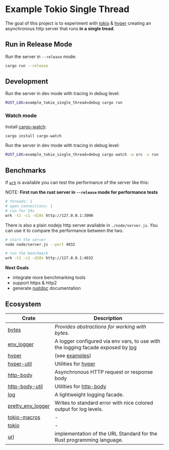 # Example Tokio Single Thread

The goal of this project is to experiment with [tokio] & [hyper] creating an asynchronous http
server that runs **in a single tread**.

## Run in Release Mode

Run the server in `--release` mode:

```sh
cargo run --release
```

## Development

Run the server in dev mode with tracing in debug level:

```sh
RUST_LOG=example_tokio_single_thread=debug cargo run
```

### Watch mode

Install [cargo-watch]:

```sh
cargo install cargo-watch
```

Run the server in dev mode with tracing in debug level:

```sh
RUST_LOG=example_tokio_single_thread=debug cargo watch -w src -x run
```

## Benchmarks

If [`wrk`](https://github.com/wg/wrk) is available you can test the performance of the server like
this:

NOTE: **First run the rust server in `--release` mode for performance tests**

```sh
# threads: 1
# open connections: 1
# run for 10s
wrk -t1 -c1 -d10s http://127.0.0.1:3000
```

There is also a plain nodejs http server available in `./node/server.js`. You can use it to compare
the performance between the two.

```bash
# start the server
node node/server.js --port 4032

# run the benchmark
wrk -t1 -c1 -d10s http://127.0.0.1:4032
```

**Next Goals**

-   integrate more benchmarking tools
-   support https & http2
-   generate [rustdoc] documentation

## Ecosystem

| Crate               | Description                                                                       |
| ------------------- | --------------------------------------------------------------------------------- |
| [bytes]             | _Provides abstractions for working with bytes._                                   |
| [env_logger]        | A logger configured via env vars, to use with the logging facade exposed by [log] |
| [hyper]             | (see [examples](https://github.com/hyperium/hyper/tree/master/examples))          |
| [hyper-util]        | Utilities for [hyper]                                                             |
| [http-body]         | Asynchronous HTTP request or response body                                        |
| [http-body-util]    | Utilities for [http-body]                                                         |
| [log]               | A lightweight logging facade.                                                     |
| [pretty_env_logger] | Writes to standard error with nice colored output for log levels.                 |
| [tokio-macros]      | -                                                                                 |
| [tokio]             | -                                                                                 |
| [url]               | implementation of the URL Standard for the Rust programming language.             |

[bytes]: https://docs.rs/bytes
[cargo-watch]: https://crates.io/crates/cargo-watch
[env_logger]: https://docs.rs/env_logger
[http-body]: https://docs.rs/http-body
[http-body-util]: https://docs.rs/http-body-util
[hyper]: https://docs.rs/hyper
[hyper-util]: https://docs.rs/hyper-util
[log]: https://docs.rs/log
[pretty_env_logger]: https://docs.rs/pretty_env_logger
[rustdoc]: https://doc.rust-lang.org/rustdoc/index.html
[tokio]: https://docs.rs/tokio
[tokio features]: https://docs.rs/crate/tokio/latest/features
[tokio-macros]: https://docs.rs/tokio-macros
[url]: https://docs.rs/url
